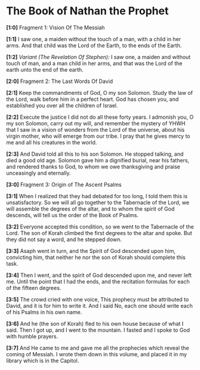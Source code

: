 # The Book of Nathan the Prophet

**[1:0]** Fragment 1: Vision Of The Messiah

**[1:1]** I saw one, a maiden without the touch of a man, with a child in her arms. And that child was the Lord of the Earth, to the ends of the Earth.

**[1:2]** *Variant (The Revelation Of Stephen):* I saw one, a maiden and without touch of man, and a man child in her arms, and that was the Lord of the earth unto the end of the earth.


**[2:0]** Fragment 2: The Last Words Of David

**[2:1]** Keep the commandments of God, O my son Solomon. Study the law of the Lord, walk before him in a perfect heart. God has chosen you, and established you over all the children of Israel.

**[2:2]** Execute the justice I did not do all these forty years. I admonish you, O my son Solomon, carry out my will, and remember the mystery of YHWH that I saw in a vision of wonders from the Lord of the universe, about his virgin mother, who will emerge from our tribe. I pray that he gives mercy to me and all his creatures in the world.

**[2:3]** And David told all this to his son Solomon. He stopped talking, and died a good old age. Solomon gave him a dignified burial, near his fathers, and rendered thanks to God, to whom we owe thanksgiving and praise unceasingly and eternally.

**[3:0]** Fragment 3: Origin of The Ascent Psalms


**[3:1]** When I realized that they had debated for too long, I told them this is unsatisfactory. So we will all go together to the Tabernacle of the Lord, we will assemble the degrees of the altar, and to whom the spirit of God descends, will tell us the order of the Book of Psalms.

**[3:2]** Everyone accepted this condition, so we went to the Tabernacle of the Lord. The son of Korah climbed the first degrees to the altar and spoke. But they did not say a word, and he stepped down.

**[3:3]** Asaph went in turn, and the Spirit of God descended upon him, convicting him, that neither he nor the son of Korah should complete this task.

**[3:4]** Then I went, and the spirit of God descended upon me, and never left me. Until the point that I had the ends, and the recitation formulas for each of the fifteen degrees.

**[3:5]** The crowd cried with one voice, This prophecy must be attributed to David, and it is for him to write it. And I said No, each one should write each of his Psalms in his own name.

**[3:6]** And he (the son of Korah) fled to his own house because of what I said. Then I got up, and I went to the mountain. I fasted and I spoke to God with humble prayers.

**[3:7]** And He came to me and gave me all the prophecies which reveal the coming of Messiah. I wrote them down in this volume, and placed it in my library which is in the Capitol.
